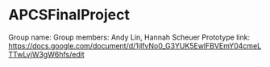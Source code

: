# APCSFinalProject

Group name: 
Group members: Andy Lin, Hannah Scheuer
Prototype link: https://docs.google.com/document/d/1jIfvNo0_G3YUK5EwlFBVEmY04cmeLTTwLvjW3gW6hfs/edit
